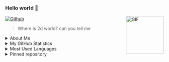 ### Hello world 👋

[![Github](https://img.shields.io/github/followers/query-gani?label=Follow&style=social)](https://github.com/query-gani)
<img align="right" alt="GIF" height="120px" src="https://media3.giphy.com/media/ln7z2eWriiQAllfVcn/200w.webp" />
> Where is 2d world? can you tell me
<details>
<summary>About Me</summary>

- 🧑‍🤝‍🧑 My best friends is [Sensei arya senpai](https://github.com/aryawpratama) :v
- 🔭 I’m currently working on [shinoa-rest api](https://shinigami-rest.herokuapp.com)
- 🌱 I’m currently learning nodejs
- 👯 I’m currently collab with [Hanif Senpai ^_^](https://github.com/hansputera)

</details>

<details>
<summary>My GitHub Statistics</summary>
<br/>
 
[![GiHhub Stats](https://github-readme-stats.vercel.app/api?username=query-gani&show_icons=true&theme=tokyonight&count_private=true)](https://github.com/query-gani)

</details>

<details>
<summary>Most Used Languages</summary>
<br/>
  
[![Top Langs](https://github-readme-stats.vercel.app/api/top-langs/?username=query-gani&layout=compact&theme=tokyonight)](https://github.com/query-gani)

</details>

<details>
<summary>Pinned repository</summary>
<br/>
  
<a href="https://github.com/QUERY-GANI/shinigami-nest">
<img align="center" src="https://github-readme-stats.vercel.app/api/pin/?username=QUERY-GANI&repo=shinigami-nest&title_color=41b883&icon_color=41b883&text_color=273849&bg_color=fffefe" />
</a>
<br />
<br />
<a href="https://github.com/QUERY-GANI/shinigami-reacta">
<img align="center" src="https://github-readme-stats.vercel.app/api/pin/?username=QUERY-GANI&repo=shinigami-react&title_color=41b883&icon_color=41b883&text_color=273849&bg_color=fffefe" />
</a>

</details>
